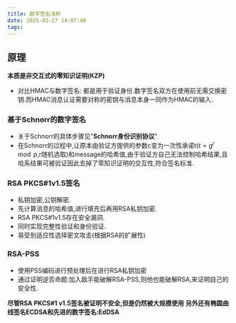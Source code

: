 ```yaml
---
title: 数字签名浅析
date: 2025-02-27 14:07:40
tags:
---
```

## 原理
**本质是非交互式的零知识证明(KZP)**
* 对比HMAC与数字签名:
  都是用于验证身份.数字签名双方在使用前无需交换密钥.而HMAC消息认证需要对称的密钥与消息本身一同作为HMAC的输入.
### 基于Schnorr的数字签名
* 关于Schnorr的具体步骤见"**Schnorr身份识别协议**"
* 在Schnorr的过程中,让原本由验证方提供的参数c变为一次性承诺t($t = g^r \mod p$,r随机选取)和message的哈希值,由于验证方自己无法控制哈希结果,且哈系结果可被验证因此去掉了零知识证明的交互性,符合签名标准.
### RSA PKCS#1v1.5签名
* 私钥加密,公钥解密.
* 先计算消息的哈希值,进行填充后再用RSA私钥加密.
* RSA PKCS#1v1.5存在安全漏洞.
* 同时实现完整性验证和身份验证.
* 易受到适应性选择密文攻击(根据RSA的扩展性)
### RSA-PSS
* 使用PSS编码进行预处理后在进行RSA私钥加密
* 通过证明逆否命题:加入敌手能破解RSA-PSS,则他也能破解RSA,来证明自己的安全性.

**尽管RSA PKCS#1 v1.5签名被证明不安全,但是仍然被大规模使用**
**另外还有椭圆曲线签名ECDSA和先进的数字签名:EdDSA**
